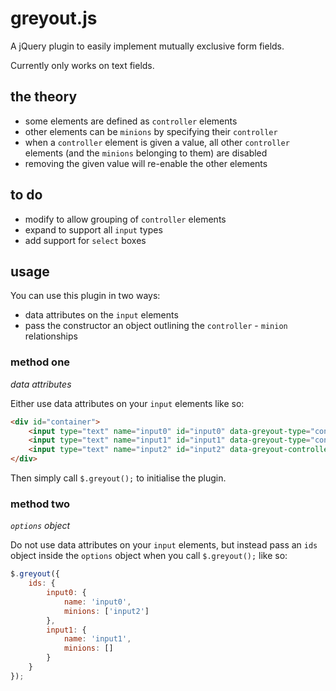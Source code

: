 # greyout.js #

A jQuery plugin to easily implement mutually exclusive form fields.

Currently only works on text fields.

## the theory ##

* some elements are defined as `controller` elements
* other elements can be `minions` by specifying their `controller`
* when a `controller` element is given a value, all other `controller` elements (and the `minions` belonging to them) are disabled
* removing the given value will re-enable the other elements

## to do ##

* modify to allow grouping of `controller` elements
* expand to support all `input` types
* add support for `select` boxes

## usage ##

You can use this plugin in two ways:

* data attributes on the `input` elements
* pass the constructor an object outlining the `controller` - `minion` relationships

### method one ###

*data attributes*

Either use data attributes on your `input` elements like so:

```html
<div id="container">
	<input type="text" name="input0" id="input0" data-greyout-type="controller" />
	<input type="text" name="input1" id="input1" data-greyout-type="controller" />
	<input type="text" name="input2" id="input2" data-greyout-controller="input0" />
</div>
```

Then simply call `$.greyout();` to initialise the plugin.

### method two ###

*`options` object*

Do not use data attributes on your `input` elements, but instead pass an `ids` object inside the `options` object when you call `$.greyout();` like so:

```js
$.greyout({
	ids: {
		input0: {
			name: 'input0',
			minions: ['input2']
		},
		input1: {
			name: 'input1',
			minions: []
		}
	}
});
```

